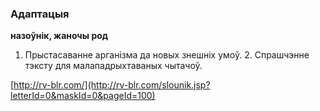 ### Адаптацыя
**назоўнік, жаночы род**

1. Прыстасаванне арганізма да новых знешніх умоў. 2. Спрашчэнне тэксту для малападрыхтаваных чытачоў.

<a rel="author">[http://rv-blr.com/](http://rv-blr.com/slounik.jsp?letterId=0&maskId=0&pageId=100)</a>
